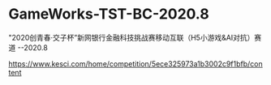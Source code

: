 # GameWorks-TST-BC-2020.8
"2020创青春·交子杯”新网银行金融科技挑战赛移动互联（H5小游戏&amp;AI对抗）赛道 --2020.8

https://www.kesci.com/home/competition/5ece325973a1b3002c9f1bfb/content
